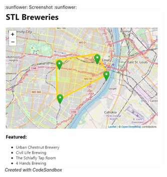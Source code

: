 
<br>
:sunflower: Screenshot :sunflower:<br>
<img src="stl_breweries.png">
<br>
<i>Created with CodeSandbox</i>
